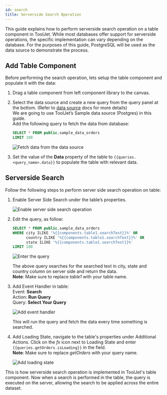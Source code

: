 ```yaml
---
id: search
title: Serverside Search Operation
---
```


This guide explains how to perform serverside search operation on a table component in ToolJet.  While most databases offer support for serverside operations, the specific implementation can vary depending on the database. For the purposes of this guide, PostgreSQL will be used as the data source to demonstrate the process.

<div style={{paddingTop:'24px'}}>

## Add Table Component

Before performing the search operation, lets setup the table component and populate it with the data:

1. Drag a table component from left component library to the canvas.
2. Select the data source and create a new query from the query panel at the bottom. (Refer to [data source](/docs/data-sources/overview) docs for more details) <br/>
    We are going to use ToolJet’s Sample data source (Postgres) in this guide.<br/>
    Add the following query to fetch the data from database:
    
    ```sql
    SELECT * FROM public.sample_data_orders
    LIMIT 100
    ```
    
    <img className="screenshot-full" src="/img/widgets/table/serverside-operations/fetch-data-query.png" alt="Fetch data from the data source" />
    
3. Set the value of the **Data** property of the table to `{{queries.<query_name>.data}}` to populate the table with relevant data.

</div>

<div style={{paddingTop:'24px'}}>

## Serverside Search

Follow the following steps to perform server side search operation on table:

1. Enable Server Side Search under the table’s properties.
    
    <img className="screenshot-full" src="/img/widgets/table/serverside-operations/search-property.png" alt="Enable server side search operation" />
    
2. Edit the query, as follow:
    
    ```sql
    SELECT * FROM public.sample_data_orders
    WHERE city ILIKE '%{{components.table1.searchText}}%' OR
          country ILIKE '%{{components.table1.searchText}}%' OR
          state ILIKE '%{{components.table1.searchText}}%'
    LIMIT 100
    ```
    
    <img className="screenshot-full" src="/img/widgets/table/serverside-operations/search-query.png" alt="Enter the query" />
    
    The above query searches for the searched text in city, state and country column on server side and return the data.<br/>
    **Note**: Make sure to replace *table1* with your table name.
    
3. Add Event Handler in table:<br/>
    Event: **Search**<br/>
    Action: **Run Query**   
    Query: **Select Your Query**<br/>
    
    <img className="screenshot-full" src="/img/widgets/table/serverside-operations/search-eh.png" alt="Add event handler" />
    
    This will run the query and fetch the data every time something is searched.
    
4. Add Loading State, navigate to the table's properties under Additional Actions. Click on the *fx* icon next to Loading State and enter `{{queries.getOrders.isLoading}}` in the field.<br/>
    **Note**: Make sure to replace *getOrders* with your query name.
    
    <img className="screenshot-full" src="/img/widgets/table/serverside-operations/search-loading.png" alt="Add loading state" />

This is how serverside search operation is implemented in ToolJet's table component. Now when a search is performed in the table, the query is executed on the server, allowing the search to be applied across the entire dataset.

</div>
